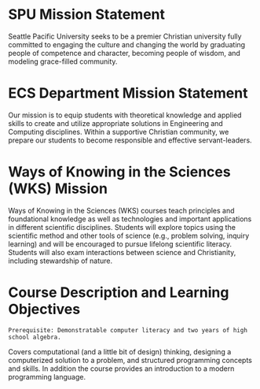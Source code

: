 # SPU Mission Statement
Seattle Pacific University seeks to be a premier Christian university fully committed to engaging the culture and changing the world by graduating people of competence and character, becoming people of wisdom, and modeling grace-filled community.

# ECS Department Mission Statement
Our mission is to equip students with theoretical knowledge and applied skills to create and utilize appropriate solutions in Engineering and Computing disciplines.  Within a supportive Christian community, we prepare our students to become responsible and effective servant-leaders.

# Ways of Knowing in the Sciences (WKS) Mission
Ways of Knowing in the Sciences (WKS) courses teach principles and foundational knowledge as well as technologies and important applications in different scientific disciplines. Students will explore topics using the scientific method and other tools of science (e.g., problem solving, inquiry learning) and will be encouraged to pursue lifelong scientific literacy. Students will also exam interactions between science and Christianity, including stewardship of nature.

# Course Description and Learning Objectives 

`Prerequisite: Demonstratable computer literacy and two years of high school algebra.`

Covers computational (and a little bit of design) thinking, designing a computerized solution to a problem, and structured programming concepts and skills. In addition the course provides an introduction to a modern programming language.
